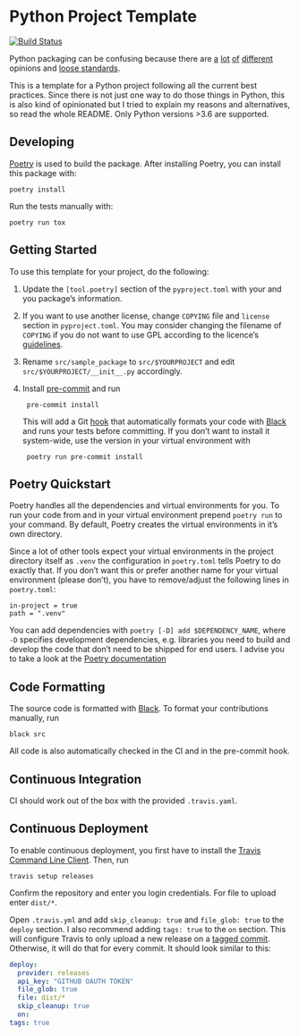 # Python Project Template
[![Build Status](https://travis-ci.com/digital-bauhaus/python-project-template.svg?branch=master)](https://travis-ci.com/digital-bauhaus/python-project-template)

Python packaging can be confusing because there are
[a][borini] [lot][yeaw] [of][bernat] [different][smith] opinions and [loose
standards][pep518].

This is a template for a Python project following all the current best
practices. Since there is not just one way to do those things in Python, this
is also kind of opinionated but I tried to explain my reasons and alternatives,
so read the whole README.
Only Python versions >3.6 are supported.

## Developing

[Poetry](https://poetry.eustace.io/) is used to build the package. After
installing Poetry, you can install this package with:

    poetry install

Run the tests manually with:

    poetry run tox

## Getting Started

To use this template for your project, do the following:

1. Update the `[tool.poetry]` section of the `pyproject.toml` with your and you
   package’s information.
2. If you want to use another license, change `COPYING` file and `license`
   section in `pyproject.toml`. You may consider changing the filename of
   `COPYING` if you do not want to use GPL according to the licence’s
   [guidelines][so-licences].
3. Rename `src/sample_package` to `src/$YOURPROJECT` and edit
   `src/$YOURPROJECT/__init__.py` accordingly.
5. Install [pre-commit][pre-commit] and run

        pre-commit install

   This will add a Git [hook][git-hooks] that automatically formats your code
   with [Black][black] and runs your tests before committing. If you don’t want
   to install it system-wide, use the version in your virtual environment with

        poetry run pre-commit install

## Poetry Quickstart

Poetry handles all the dependencies and virtual environments for you. To run
your code from and in your virtual environment prepend `poetry run` to your
command. By default, Poetry creates the virtual environments in it’s own
directory.

Since a lot of other tools expect your virtual environments in the project
directory itself as `.venv` the configuration in `poetry.toml` tells Poetry to
do exactly that. If you don’t want this or prefer another name for your virtual
environment (please don’t), you have to remove/adjust the following lines
in `poetry.toml`:

    in-project = true
    path = ".venv"

You can add dependencies with `poetry [-D] add $DEPENDENCY_NAME`, where `-D`
specifies development dependencies, e.g. libraries you need to build and
develop the code that don’t need to be shipped for end users. I advise you to
take a look at the [Poetry documentation][poetry documentation]

## Code Formatting

The source code is formatted with [Black][black].
To format your contributions manually, run

    black src

All code is also automatically checked in the CI and in the pre-commit hook.

## Continuous Integration

CI should work out of the box with the provided `.travis.yaml`.

## Continuous Deployment

To enable continuous deployment, you first have to install the
[Travis Command Line Client][travis-cli]. Then, run

    travis setup releases

Confirm the repository and enter you login credentials.
For file to upload enter `dist/*`.

Open `.travis.yml` and add `skip_cleanup: true` and `file_glob: true` to the
`deploy` section. I also recommend adding `tags: true` to the `on` section. This
will configure Travis to only upload a new release on a
[tagged commit][git-tag]. Otherwise, it will do that for every commit. It should
look similar to this:

```yaml
deploy:
  provider: releases
  api_key: "GITHUB OAUTH TOKEN"
  file_glob: true
  file: dist/*
  skip_cleanup: true
  on:
tags: true
```

[borini]: https://stefanoborini.com/current-status-of-python-packaging/
[yeaw]: https://dan.yeaw.me/posts/python-packaging-with-poetry-and-briefcase/
[bernat]: https://www.bernat.tech/pep-517-and-python-packaging/
[smith]: https://medium.com/@grassfedcode/goodbye-virtual-environments-b9f8115bc2b6
[pep518]: https://www.python.org/dev/peps/pep-0518/
[pre-commit]: https://pre-commit.com/
[git-hooks]: https://git-scm.com/book/en/v2/Customizing-Git-Git-Hooks
[poetry documentation]: https://python-poetry.org/docs/basic-usage/
[black]: https://github.com/python/black
[travis-cli]: https://github.com/travis-ci/travis.rb
[git-tag]: https://git-scm.com/book/en/v2/Git-Basics-Tagging
[so-licences]: https://stackoverflow.com/a/5678716
